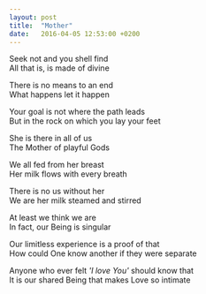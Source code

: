 ```yaml
---
layout: post
title:  "Mother"
date:   2016-04-05 12:53:00 +0200
---
```

Seek not and you shell find  
All that is, is made of divine  

There is no means to an end  
What happens let it happen  

Your goal is not where the path leads  
But in the rock on which you lay your feet  

She is there in all of us  
The Mother of playful Gods  

We all fed from her breast  
Her milk flows with every breath  

There is no us without her  
We are her milk steamed and stirred  

At least we think we are  
In fact, our Being is singular  

Our limitless experience is a proof of that  
How could One know another if they were separate  

Anyone who ever felt _'I love You'_ should know that  
It is our shared Being that makes Love so intimate  
